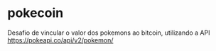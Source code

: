 # pokecoin
Desafio de vincular o valor dos pokemons ao bitcoin, utilizando a API https://pokeapi.co/api/v2/pokemon/
